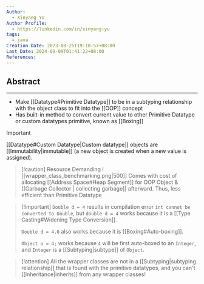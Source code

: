 ```yaml
---
Author:
  - Xinyang YU
Author Profile:
  - https://linkedin.com/in/xinyang-yu
tags:
  - java
Creation Date: 2023-08-25T19:10:57+08:00
Last Date: 2024-09-09T01:41:22+08:00
References: 
---
```

## Abstract
---
- Make [[Datatype#Primitive Datatype]] to be in a subtyping relationship with the object class to fit into the [[OOP]] concept
- Has built-in method to convert current value to other Primitive Datatype or custom datatypes primitive, known as [[Boxing]]

>[!important]
> [[Datatype#Custom Datatype|Custom datatype]] objects are [[Immutability|immutable]] (a new object is created when a new value is assigned).

>[!caution] Resource Demanding
> ![[wrapper_class_benchmarking.png|500]]
> Comes with cost of allocating [[Address Space#Heap Segment]] for OOP Object & [[Garbage Collector | collecting garbage]] afterward. Thus, less efficient than Primitive Datatype

>[!important] `Double d = 4` results in compilation error
> `int cannot be converted to Double`, but `double d = 4` works because it is a [[Type Casting#Widening Type Conversion]]. 
> 
> `Double d = 4.0` also works because it is [[Boxing#Auto-boxing]]. 
> 
> `Object o = 4;` works because `4` will be first auto-boxed to an `Integer`, and `Integer` is a [[Subtyping|subtype]] of `Object`. 

>[!attention]
> All the wrapper classes are not in a [[Subtyping|subtyping relationship]] that is found with the primitive datatypes, and you can't [[Inheritance|inherits]] from any wrapper classes!